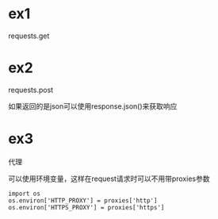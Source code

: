# ex1 

requests.get


# ex2

requests.post

如果返回的是json可以使用response.json()来获取响应

# ex3

代理

可以使用环境变量，这样在request请求时可以不用带proxies参数

```
import os
os.environ['HTTP_PROXY'] = proxies['http']
os.environ['HTTPS_PROXY'] = proxies['https']
```

